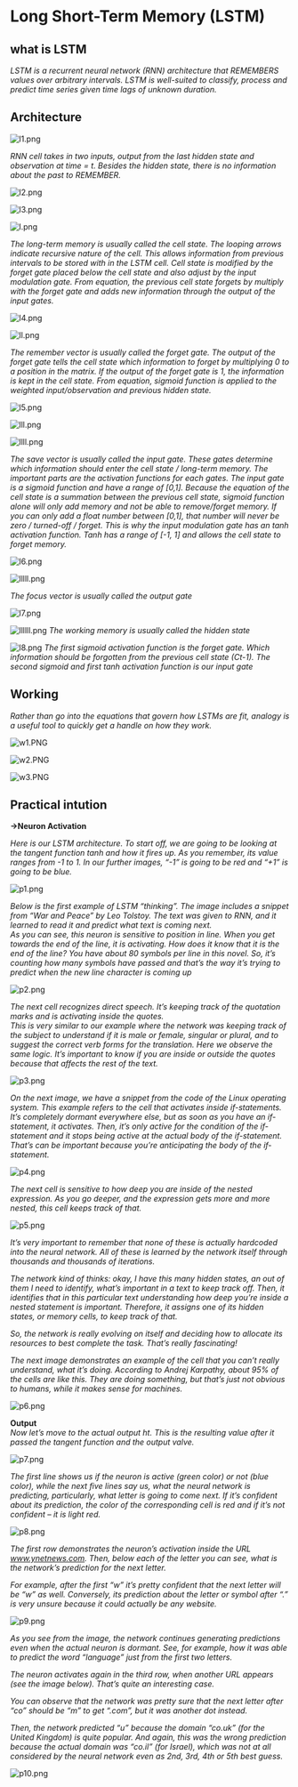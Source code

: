 # Long Short-Term Memory (LSTM)

## **what is LSTM**

*LSTM is a recurrent neural network (RNN) architecture that REMEMBERS values over arbitrary intervals. LSTM is well-suited to classify, process and predict time series given time lags of unknown duration.*

## Architecture

![l1.png](attachment:l1.png)

*RNN cell takes in two inputs, output from the last hidden state and observation at time = t. Besides the hidden state, there is no information about the past to REMEMBER.*

![l2.png](attachment:l2.png)

![l3.png](attachment:l3.png)

![l.png](attachment:l.png)

*The long-term memory is usually called the cell state. The looping arrows indicate recursive nature of the cell. This allows information from previous intervals to be stored with in the LSTM cell. Cell state is modified by the forget gate placed below the cell state and also adjust by the input modulation gate. From equation, the previous cell state forgets by multiply with the forget gate and adds new information through the output of the input gates.*

![l4.png](attachment:l4.png)

![ll.png](attachment:ll.png)

*The remember vector is usually called the forget gate. The output of the forget gate tells the cell state which information to forget by multiplying 0 to a position in the matrix. If the output of the forget gate is 1, the information is kept in the cell state. From equation, sigmoid function is applied to the weighted input/observation and previous hidden state.*

![l5.png](attachment:l5.png)

![lll.png](attachment:lll.png)

![llll.png](attachment:llll.png)

*The save vector is usually called the input gate. These gates determine which information should enter the cell state / long-term memory. The important parts are the activation functions for each gates. The input gate is a sigmoid function and have a range of [0,1]. Because the equation of the cell state is a summation between the previous cell state, sigmoid function alone will only add memory and not be able to remove/forget memory. If you can only add a float number between [0,1], that number will never be zero / turned-off / forget. This is why the input modulation gate has an tanh activation function. Tanh has a range of [-1, 1] and allows the cell state to forget memory.*

![l6.png](attachment:l6.png)

![lllll.png](attachment:lllll.png)

*The focus vector is usually called the output gate*

![l7.png](attachment:l7.png)

![llllll.png](attachment:llllll.png)
*The working memory is usually called the hidden state*

![l8.png](attachment:l8.png)
*The first sigmoid activation function is the forget gate. Which information should be forgotten from the previous cell state (Ct-1). The second sigmoid and first tanh activation function is our input gate*

## Working

*Rather than go into the equations that govern how LSTMs are fit, analogy is a useful tool to quickly get a handle on how they work.*

![w1.PNG](attachment:w1.PNG)

![w2.PNG](attachment:w2.PNG)

![w3.PNG](attachment:w3.PNG)

## Practical intution

**→Neuron Activation**

*Here is our LSTM architecture. To start off, we are going to be looking at the tangent function tanh and how it fires up. As you remember, its value ranges from -1 to 1. In our further images, “-1” is going to be red and “+1” is going to be blue.*

![p1.png](attachment:p1.png)

*Below is the first example of LSTM “thinking”. The image includes a snippet from “War and Peace” by Leo Tolstoy. The text was given to RNN, and it learned to read it and predict what text is coming next.\
As you can see, this neuron is sensitive to position in line. When you get towards the end of the line, it is activating. How does it know that it is the end of the line? You have about 80 symbols per line in this novel. So, it’s counting how many symbols have passed and that’s the way it’s trying to predict when the new line character is coming up*

![p2.png](attachment:p2.png)

*The next cell recognizes direct speech. It’s keeping track of the quotation marks and is activating inside the quotes.\
This is very similar to our example where the network was keeping track of the subject to understand if it is male or female, singular or plural, and to suggest the correct verb forms for the translation. Here we observe the same logic. It’s important to know if you are inside or outside the quotes because that affects the rest of the text.*

![p3.png](attachment:p3.png)

*On the next image, we have a snippet from the code of the Linux operating system. This example refers to the cell that activates inside if-statements. It’s completely dormant everywhere else, but as soon as you have an if-statement, it activates. Then, it’s only active for the condition of the if-statement and it stops being active at the actual body of the if-statement. That’s can be important because you’re anticipating the body of the if-statement.*

![p4.png](attachment:p4.png)

*The next cell is sensitive to how deep you are inside of the nested expression. As you go deeper, and the expression gets more and more nested, this cell keeps track of that.*

![p5.png](attachment:p5.png)

*It’s very important to remember that none of these is actually hardcoded into the neural network. All of these is learned by the network itself through thousands and thousands of iterations.*

*The network kind of thinks: okay, I have this many hidden states, an out of them I need to identify, what’s important in a text to keep track off. Then, it identifies that in this particular text understanding how deep you’re inside a nested statement is important. Therefore, it assigns one of its hidden states, or memory cells, to keep track of that.*

*So, the network is really evolving on itself and deciding how to allocate its resources to best complete the task. That’s really fascinating!*

*The next image demonstrates an example of the cell that you can’t really understand, what it’s doing. According to Andrej Karpathy, about 95% of the cells are like this. They are doing something, but that’s just not obvious to humans, while it makes sense for machines.*

![p6.png](attachment:p6.png)

**Output**\
*Now let’s move to the actual output ht. This is the resulting value after it passed the tangent function and the output valve.*

![p7.png](attachment:p7.png)

*The first line shows us if the neuron is active (green color) or not (blue color), while the next five lines say us, what the neural network is predicting, particularly, what letter is going to come next. If it’s confident about its prediction, the color of the corresponding cell is red and if it’s not confident – it is light red.*

![p8.png](attachment:p8.png)

*The first row demonstrates the neuron’s activation inside the URL www.ynetnews.com. Then, below each of the letter you can see, what is the network’s prediction for the next letter.*

*For example, after the first “w” it’s pretty confident that the next letter will be “w” as well. Conversely, its prediction about the letter or symbol after “.” is very unsure because it could actually be any website.*

![p9.png](attachment:p9.png)

*As you see from the image, the network continues generating predictions even when the actual neuron is dormant. See, for example, how it was able to predict the word “language” just from the first two letters.*

*The neuron activates again in the third row, when another URL appears (see the image below). That’s quite an interesting case.*

*You can observe that the network was pretty sure that the next letter after “co” should be “m” to get “.com”, but it was another dot instead.*

*Then, the network predicted “u” because the domain “co.uk” (for the United Kingdom) is quite popular. And again, this was the wrong prediction because the actual domain was “co.il” (for Israel), which was not at all considered by the neural network even as 2nd, 3rd, 4th or 5th best guess.*

![p10.png](attachment:p10.png)


```python

```
